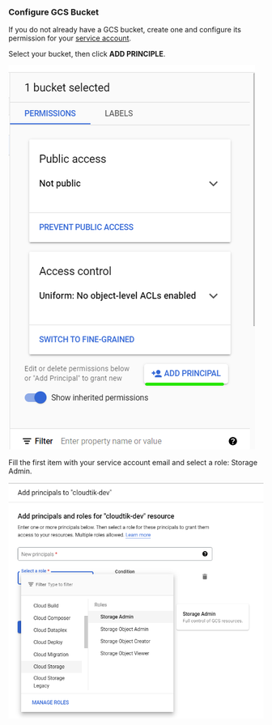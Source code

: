 ### Configure GCS Bucket

If you do not already have a GCS bucket, create one and configure its permission for your [service account](https://cloud.google.com/docs/authentication/getting-started#creating_a_service_account).

Select your bucket, then click **ADD PRINCIPLE**.

![gcs-bucket](../image/gcs-bucket.png)

Fill the first item with your service account email and select a role: Storage Admin.

![gcs-bucket-principle](../image/gcs-bucket-principle.png)
